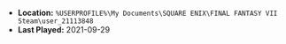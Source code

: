 * **Location:** `%USERPROFILE%\My Documents\SQUARE ENIX\FINAL FANTASY VII Steam\user_21113848`
* **Last Played:** 2021-09-29
